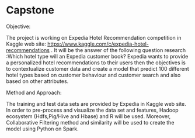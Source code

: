 # Capstone

Objective:

The project is working on Expedia Hotel Recommendation competition in Kaggle web site: https://www.kaggle.com/c/expedia-hotel-recommendations . 
It will be the answer of the following question research :Which hotel type will an Expedia customer book?
Expedia wants to provide a personalized hotel recommendations to their users then the objectives is to contextualize customer data and create a model that predict 100 different hotel types based on customer behaviour and customer search and also based on other attributes.

Method and Approach:

The training and test data sets are provided by Expedia in Kaggle web site. 
In order to pre-process and visualize the data set and features, Hadoop ecosystem (Hdfs,Pig/Hive and Hbase) and R will be used. Moreover, Collaborative Filtering method and similarity will be used to create the model using Python on Spark.
